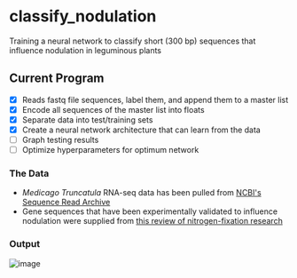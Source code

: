 # classify_nodulation
Training a neural network to classify short (300 bp) sequences that influence nodulation in leguminous plants

## Current Program
- [x] Reads fastq file sequences, label them, and append them to a master list
- [x] Encode all sequences of the master list into floats
- [x] Separate data into test/training sets
- [x] Create a neural network architecture that can learn from the data
- [ ] Graph testing results
- [ ] Optimize hyperparameters for optimum network

### The Data
- *Medicago Truncatula* RNA-seq data has been pulled from [NCBI's Sequence Read Archive](https://www.ncbi.nlm.nih.gov/sra)
- Gene sequences that have been experimentally validated to influence nodulation were supplied from [this review of nitrogen-fixation research](https://www.ncbi.nlm.nih.gov/pmc/articles/PMC6961631/)

### Output

![image](https://user-images.githubusercontent.com/88045526/221385648-414c5f02-902a-4898-b098-2623c70bd3c0.png)

